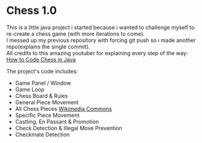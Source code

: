 # Chess 1.0

This is a little java project i started because i wanted to challenge myself to re-create a chess game (with more iterations to come).<br>
I messed up my previous repository with forcing git push so i made another repo(explains the single commit).<br>
All credits to this amazing youtuber for explaining every step of the way:
[How to Code Chess in Java](https://www.youtube.com/watch?v=jzCxywhTAUI&t=918s)

The project's code includes:<br>

- Game Panel / Window
- Game Loop
- Chess Board & Rules
- General Piece Movement
- All Chess Pieces [Wikimedia Commons](https://commons.wikimedia.org/wiki/Category:SVG_chess_pieces)
- Specific Piece Movement
- Castling, En Passant & Promotion
- Check Detection & Illegal Move Prevention
- Checkmate Detection
